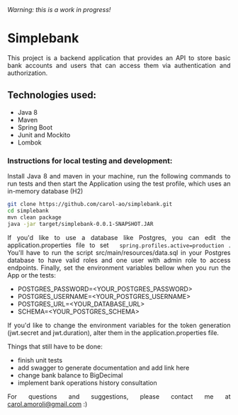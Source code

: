 <html>

<body align="justify" > 
<em>Warning: this is a work in progress!</em>

# Simplebank 
This project is a backend application that provides an API to store basic bank accounts and users that can access them via authentication and authorization. 

## Technologies used:
+ Java 8
+ Maven
+ Spring Boot
+ Junit and Mockito
+ Lombok

### Instructions for local testing and development:
Install Java 8 and maven in your machine, run the following commands to run tests and then start the Application using the test profile, which uses an in-memory database (H2) 

```bash
git clone https://github.com/carol-ao/simplebank.git
cd simplebank
mvn clean package
java -jar target/simplebank-0.0.1-SNAPSHOT.JAR
```

If you'd like to use a database like Postgres, you can edit the application.properties file to set ``` spring.profiles.active=production``` .
You'll have to run the script src/main/resources/data.sql  in your Postgres database to have valid roles and one user with admin role to access endpoints.
Finally, set the environment variables bellow when you run the App or the tests:

+ POSTGRES_PASSWORD=<YOUR_POSTGRES_PASSWORD> 
+ POSTGRES_USERNAME=<YOUR_POSTGRES_USERNAME>
+ POSTGRES_URL=<YOUR_DATABASE_URL>
+ SCHEMA=<YOUR_POSTGRES_SCHEMA>

If you'd like to change the environment variables for the token generation (jwt.secret and jwt.duration), alter them in the application.properties file.


Things that still have to be done:
- finish unit tests
- add swagger to generate documentation and add link here
- change bank balance to BigDecimal 
- implement bank operations history consultation 

For questions and suggestions, please contact me at carol.amoroli@gmail.com :)
</body>
</html>




